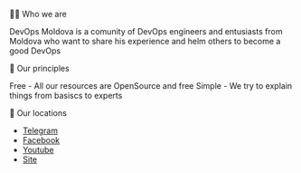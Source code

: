 🙋‍♀️ Who we are

DevOps Moldova is a comunity of DevOps engineers and entusiasts from Moldova who want to share his experience and helm others to become a good DevOps

🍿 Our principles

Free - All our resources are OpenSource and free
Simple - We try to explain things from basiscs to experts


👩‍ Our locations
- [Telegram](https://t.me/+tqp4aRgys_NjMWEy)
- [Facebook](https://www.facebook.com/groups/devops.md)
- [Youtube](https://www.youtube.com/@DevopsCommunityMoldova)
- [Site](https://devops-moldova.github.io/)

